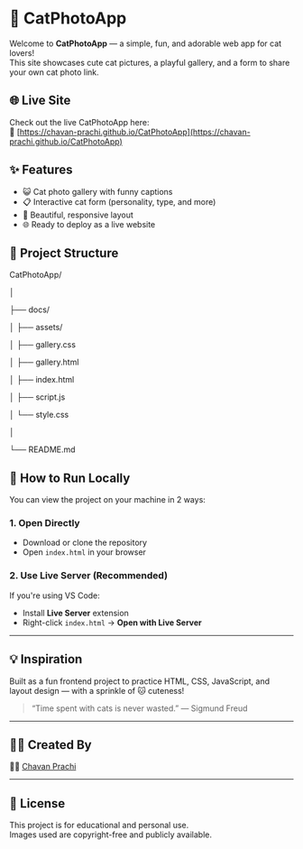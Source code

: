 # 🐾 CatPhotoApp

Welcome to **CatPhotoApp** — a simple, fun, and adorable web app for cat lovers!  
This site showcases cute cat pictures, a playful gallery, and a form to share your own cat photo link.

## 🌐 Live Site

Check out the live CatPhotoApp here:  
🔗 [https://chavan-prachi.github.io/CatPhotoApp](https://chavan-prachi.github.io/CatPhotoApp)


## ✨ Features

- 😺 Cat photo gallery with funny captions
- 📋 Interactive cat form (personality, type, and more)
- 🎨 Beautiful, responsive layout
- 🌐 Ready to deploy as a live website

## 📂 Project Structure

CatPhotoApp/

│

├── docs/

│   ├── assets/  

│   ├── gallery.css 

│   ├── gallery.html  

│   ├── index.html      

│   ├── script.js       

│   └── style.css  

│

└── README.md  

## 🚀 How to Run Locally

You can view the project on your machine in 2 ways:

### 1. Open Directly

- Download or clone the repository
- Open `index.html` in your browser

### 2. Use Live Server (Recommended)

If you're using VS Code:
- Install **Live Server** extension
- Right-click `index.html` → **Open with Live Server**

---

## 💡 Inspiration

Built as a fun frontend project to practice HTML, CSS, JavaScript, and layout design — with a sprinkle of 🐱 cuteness!

> “Time spent with cats is never wasted.” — Sigmund Freud

---

## 🙋‍♀️ Created By

👩‍💻 [Chavan Prachi](https://github.com/Chavan-Prachi)

---

## 📜 License

This project is for educational and personal use.  
Images used are copyright-free and publicly available.

